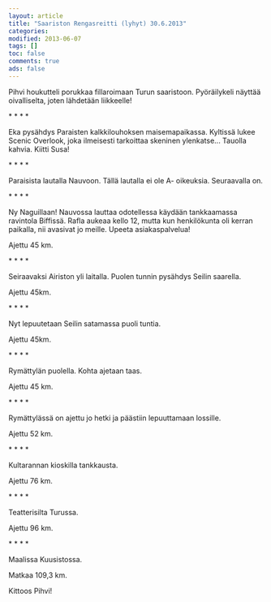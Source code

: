 ```yaml
--- 
layout: article 
title: "Saariston Rengasreitti (lyhyt) 30.6.2013" 
categories: 
modified: 2013-06-07 
tags: []
toc: false 
comments: true 
ads: false 
--- 
```


Pihvi houkutteli porukkaa fillaroimaan Turun saaristoon. Pyöräilykeli
näyttää oivalliselta, joten lähdetään liikkeelle!

\* \* \* \*

Eka pysähdys Paraisten kalkkilouhoksen maisemapaikassa. Kyltissä lukee
Scenic Overlook, joka ilmeisesti tarkoittaa skeninen ylenkatse...
Tauolla kahvia. Kiitti Susa!

\* \* \* \*

Paraisista lautalla Nauvoon. Tällä lautalla ei ole A- oikeuksia.
Seuraavalla on.

\* \* \* \*

Ny Naguillaan! Nauvossa lauttaa odotellessa käydään tankkaamassa
ravintola Biffissä. Rafla aukeaa kello 12, mutta kun henkilökunta oli
kerran paikalla, nii avasivat jo meille. Upeeta asiakaspalvelua!

Ajettu 45 km.

\* \* \* \*

Seiraavaksi Airiston yli laitalla. Puolen tunnin pysähdys Seilin
saarella.

Ajettu 45km.

\* \* \* \*

Nyt lepuutetaan Seilin satamassa puoli tuntia.

Ajettu 45km.

\* \* \* \*

Rymättylän puolella. Kohta ajetaan taas.

Ajettu 45 km.

\* \* \* \*

Rymättylässä on ajettu jo hetki ja päästiin lepuuttamaan lossille.

Ajettu 52 km.

\* \* \* \*

Kultarannan kioskilla tankkausta.

Ajettu 76 km.

\* \* \* \*

Teatterisilta Turussa.

Ajettu 96 km.

\* \* \* \*

Maalissa Kuusistossa.

Matkaa 109,3 km.

Kittoos Pihvi!

 


